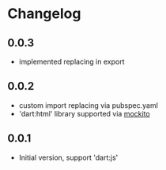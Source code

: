 # Changelog

## 0.0.3

- implemented replacing in export

## 0.0.2

- custom import replacing via pubspec.yaml
- 'dart:html' library supported via [mockito](https://github.com/fibulwinter/dart-mockito)

## 0.0.1

- Initial version, support 'dart:js'

